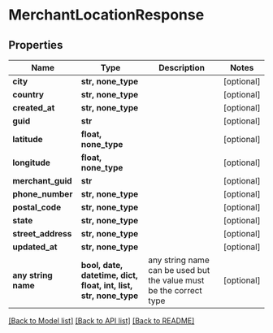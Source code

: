 # MerchantLocationResponse


## Properties
Name | Type | Description | Notes
------------ | ------------- | ------------- | -------------
**city** | **str, none_type** |  | [optional] 
**country** | **str, none_type** |  | [optional] 
**created_at** | **str, none_type** |  | [optional] 
**guid** | **str** |  | [optional] 
**latitude** | **float, none_type** |  | [optional] 
**longitude** | **float, none_type** |  | [optional] 
**merchant_guid** | **str** |  | [optional] 
**phone_number** | **str, none_type** |  | [optional] 
**postal_code** | **str, none_type** |  | [optional] 
**state** | **str, none_type** |  | [optional] 
**street_address** | **str, none_type** |  | [optional] 
**updated_at** | **str, none_type** |  | [optional] 
**any string name** | **bool, date, datetime, dict, float, int, list, str, none_type** | any string name can be used but the value must be the correct type | [optional]

[[Back to Model list]](../README.md#documentation-for-models) [[Back to API list]](../README.md#documentation-for-api-endpoints) [[Back to README]](../README.md)


